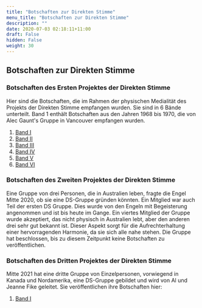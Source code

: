 ```yaml
---
title: "Botschaften zur Direkten Stimme"
menu_title: "Botschaften zur Direkten Stimme"
description: ""
date: 2020-07-03 02:18:11+11:00
draft: False
hidden: False
weight: 30
---
```

## Botschaften zur Direkten Stimme

### Botschaften des Ersten Projektes der Direkten Stimme

Hier sind die Botschaften, die im Rahmen der physischen Medialität des Projekts der Direkten Stimme empfangen wurden. Sie sind in 6 Bände unterteilt. Band 1 enthält Botschaften aus den Jahren 1968 bis 1970, die von Alec Gaunt's Gruppe in Vancouver empfangen wurden.

1. [Band I](/direkte-stimme/botschaften-zur-ds/ds-projekt-1/ds-band-1-1/)
2. [Band II](/direkte-stimme/botschaften-zur-ds/ds-projekt-1/ds-band-1-2/)
3. [Band III](/direkte-stimme/botschaften-zur-ds/ds-projekt-1/ds-band-1-3/)
4. [Band IV](/direkte-stimme/botschaften-zur-ds/ds-projekt-1/ds-band-1-4/)
5. [Band V](/direkte-stimme/botschaften-zur-ds/ds-projekt-1/ds-band-1-5/)
6. [Band VI](/direkte-stimme/botschaften-zur-ds/ds-projekt-1/ds-band-1-6/)

### Botschaften des Zweiten Projektes der Direkten Stimme

Eine Gruppe von drei Personen, die in Australien leben, fragte die Engel Mitte 2020, ob sie eine DS-Gruppe gründen könnten. Ein Mitglied war auch Teil der ersten DS Gruppe. Dies wurde von den Engeln mit Begeisterung angenommen und ist bis heute im Gange. Ein viertes Mitglied der Gruppe wurde akzeptiert, das nicht physisch in Australien lebt, aber den anderen drei sehr gut bekannt ist. Dieser Aspekt sorgt für die Aufrechterhaltung einer hervorragenden Harmonie, da sie sich alle nahe stehen. Die Gruppe hat beschlossen, bis zu diesem Zeitpunkt keine Botschaften zu veröffentlichen.

### Botschaften des Dritten Projektes der Direkten Stimme

Mitte 2021 hat eine dritte Gruppe von Einzelpersonen, vorwiegend in Kanada und Nordamerika, eine DS-Gruppe gebildet und wird von Al und Jeanne Fike geleitet. Sie veröffentlichen ihre Botschaften hier:

1.  [Band I](/direkte-stimme/botschaften-zur-ds/ds-projekt-3/ds-band-3-1/)
